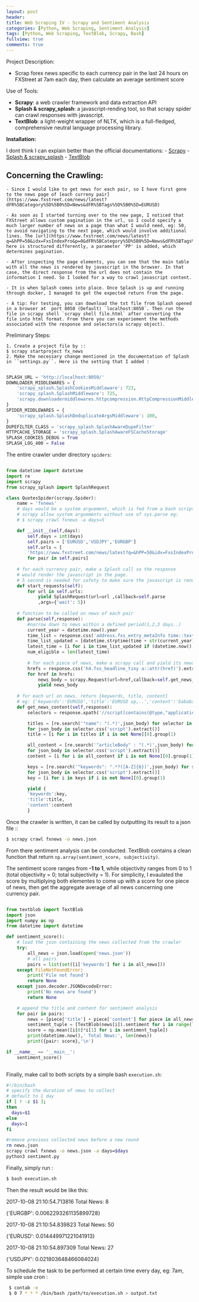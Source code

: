 ```yaml
---
layout: post
header:
title: Web Scraping IV - Scrapy and Sentiment Analysis
categories: [Python, Web Scraping, Sentiment Analysis]
tags: [Python, Web Scraping, TextBlob, Scrapy, Bash]
fullview: true
comments: true
---
```


Project Description:

- Scrap forex news specific to each currency pair in the last 24 hours on FXStreet at 7am each day, then calculate an average sentiment score

Use of Tools:
- **Scrapy**: a web crawler framework and data extraction API
- **Splash & scrapy_splash**: a javascript-rending tool, so that scrapy spider can crawl responses with javascript.
- **TextBlob**: a light-weight wrapper of NLTK, which is a full-fledged, comprehensive neutral language processing library.

**Installation:**

I dont think I can explain better than the official documentations:
    - [Scrapy](https://scrapy.org/download/)
    - [Splash & scrapy_splash](https://github.com/scrapy-plugins/scrapy-splash)
    - [TextBlob](https://textblob.readthedocs.io/en/dev/)


Concerning the Crawling:
------------------------
    - Since I would like to get news for each pair, so I have first gone to the news page of [each curreny pair](https://www.fxstreet.com/news/latest?dFR%5BCategory%5D%5B0%5D=News&dFR%5BTags%5D%5B0%5D=EURUSD)

    - As soon as I started turning over to the new page, I noticed that FXStreet allows custom pagination in the url, so I could specify a much larger number of news on a page than what I would need, eg: 50, to avoid navigating to the next page, which would involve additional lines. The [url](https://www.fxstreet.com/news/latest?q=&hPP=50&idx=FxsIndexPro&p=0&dFR%5BCategory%5D%5B0%5D=News&dFR%5BTags%5D%5B0%5D=EURUSD) here is structured differently, a parameter 'PP' is added, which determines pagination.

    - After inspecting the page elements, you can see that the main table with all the news is rendered by javascript in the browser. In that case, the direct response from the url does not contain the information I need. So I looked for a way to crawl javascript content.

    - It is when Splash comes into place. Once Splash is up and running through docker, I managed to get the expected return from the page.

    - A tip: For testing, you can download the txt file from Splash opened in a browser at  port 8050 (Default) `localhost:8050`. Then run the file in scrapy shell `scrapy shell file.html` after converting the file into html format. From there you can experiement the methods associated with the response and selectors(a scrapy object).
    

Preliminary Steps:

    1. Create a project file by ::
    $ scrapy startproject fx_news
    2. Make the necessary change mentioned in the documentation of Splash in ``settings.py``. Here is the setting that I added :


```python

SPLASH_URL = 'http://localhost:8050/'
DOWNLOADER_MIDDLEWARES = {
    'scrapy_splash.SplashCookiesMiddleware': 723,
    'scrapy_splash.SplashMiddleware': 725,
    'scrapy.downloadermiddlewares.httpcompression.HttpCompressionMiddleware': 810,
}
SPIDER_MIDDLEWARES = {
    'scrapy_splash.SplashDeduplicateArgsMiddleware': 100,
}
DUPEFILTER_CLASS = 'scrapy_splash.SplashAwareDupeFilter'
HTTPCACHE_STORAGE = 'scrapy_splash.SplashAwareFSCacheStorage'
SPLASH_COOKIES_DEBUG = True
SPLASH_LOG_400 = False

```


The entire crawler under directory ``spiders``:
    


```python

from datetime import datetime
import re
import scrapy
from scrapy_splash import SplashRequest

class QuotesSpider(scrapy.Spider):
    name = 'fxnews'
    # days would be a system arguement, which is fed from a bash script
    # scrapy allow system arguements without use of sys.parse eg:
    # $ scrapy crawl fxnews -a days=5` 

    def __init__(self,days):
        self.days = int(days)
        self.pairs = ['EURUSD','USDJPY','EURGBP']
        self.urls = [
        'https://www.fxstreet.com/news/latest?q=&hPP=50&idx=FxsIndexPro&p=0&dFR%5BCategory%5D%5B0%5D=News&dFR%5BTags%5D%5B0%5D={}'.format(pair)
        for pair in self.pairs]
    
    # for each currency pair, make a Splash call so the response 
    # would render the javascript in the page.
    # 5 second is needed for safety to make sure the javascript is rendered.
    def start_requests(self):
        for url in self.urls:
            yield SplashRequest(url=url ,callback=self.parse
            ,args={'wait': 5})
    
    # function to be called on news of each pair
    def parse(self,response):
        #narrow down to news within a defined period(1,2,3 days..)
        current_year = datetime.now().year
        time_list = response.css('address.fxs_entry_metaInfo time::text').extract()
        time_list_updated = [datetime.strptime(time + str(current_year), '%b %d, %H:%M GMT%Y') for time in time_list]
        latest_time = [i for i in time_list_updated if (datetime.now() - i).total_seconds() < 86400 * self.days]
        num_eligible = len(latest_time)
        
        # for each piece of news, make a scrapy call and yield its news body by function - get_news_content
        hrefs = response.css('h4.fxs_headline_tiny a::attr(href)').extract()[:num_eligible]
        for href in hrefs:
            news_body = scrapy.Request(url=href,callback=self.get_news_content)
            yield news_body
    
    # for each url on news, return {keywords, title, content}
    # eg: {'keywords':'EURUSD','title':'EURUSD up,..','content':'bababa...'}
    def get_news_content(self,response):
        selectors = response.xpath('//script[contains(@type,"application/ld+json")]')

        titles = [re.search('"name": "(.*)',json_body) for selector in selectors
        for json_body in selector.css('script').extract()]
        title = [i for i in titles if i is not None][0].group(1)

        all_content = [re.search('"articleBody" : "(.*)',json_body) for selector in selectors
        for json_body in selector.css('script').extract()]
        content = [i for i in all_content if i is not None][0].group(1)

        keys = [re.search('"keywords": ".*?([A-Z]{6})',json_body) for selector in selectors
        for json_body in selector.css('script').extract()]
        key = [i for i in keys if i is not None][0].group(1)

        yield {
        'keywords':key,
        'title':title,
        'content':content
        }

```

Once the crawler is written, it can be called by outputting its result to a json file ::
```sh
$ scrapy crawl fxnews -o news.json
```

From there sentiment analysis can be conducted.
TextBlob contains a clean function that return `np.array(sentiment_score, subjectivity)`.

The sentiment score ranges from **-1 to 1**, while objectivity ranges from 0 to 1 (total objectivity = 0; total subjectivity = 1). For simplicity, I evaulated the score by multiplying both elementes to come up with a score for one piece of news, then get the aggregate average of all news concerning one currency pair.


```python

from textblob import TextBlob
import json
import numpy as np
from datetime import datetime

def sentiment_score():
    # load the json containing the news collected from the crawler
    try:
        all_news = json.load(open('news.json'))
        # all pairs
        pairs = list(set([i['keywords'] for i in all_news]))
    except FileNotFoundError:
        print('File not found')
        return None
    except json.decoder.JSONDecodeError:
        print('No news are found')
        return None

    # append the title and content for sentiment analysis
    for pair in pairs:
        news = [piece['title'] + piece['content'] for piece in all_news if piece['keywords']==pair]
        sentiment_tuple = [TextBlob(news[i]).sentiment for i in range(len(news))]
        score = np.mean([i[0]*i[1] for i in sentiment_tuple])
        print(datetime.now(),' Total News:', len(news))
        print({pair: score},'\n')

if __name__ == '__main__':
    sentiment_score()
    
```


Finally, make call to both scripts by a simple bash ``execution.sh``:
    


```bash
#!/bin/bash
# specify the duration of news to collect
# default to 1 day
if [ ! -z $1 ];
then
  days=$1
else
  days=1
fi

#remove previous collected news before a new round
rm news.json
scrapy crawl fxnews -o news.json -a days=$days
python3 sentiment.py

```

Finally, simply run :

```bash
$ bash execution.sh
```

Then the result would be like this:

2017-10-08 21:10:54.713816  Total News: 8

{'EURGBP': 0.0062293261135899728} 

2017-10-08 21:10:54.839823  Total News: 50

{'EURUSD': 0.014449971221041913} 

2017-10-08 21:10:54.897309  Total News: 27

{'USDJPY': 0.021803648466084024}


To schedule the task to be performed at certain time every day, eg: 7am, simple use cron :

```bash
 $ contab -e
 $ 0 7 * * * /bin/bash /path/to/execution.sh > output.txt
```
